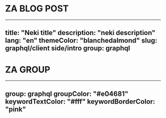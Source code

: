 # ZA BLOG POST
---
title: "Neki title"
description: "neki description"
lang: "en"
themeColor: "blanchedalmond"
slug: graphql/client side/intro
group: graphql
---

# ZA GROUP
---
group: graphql
groupColor: "#e04681"
keywordTextColor: "#fff"
keywordBorderColor: "pink"
---

